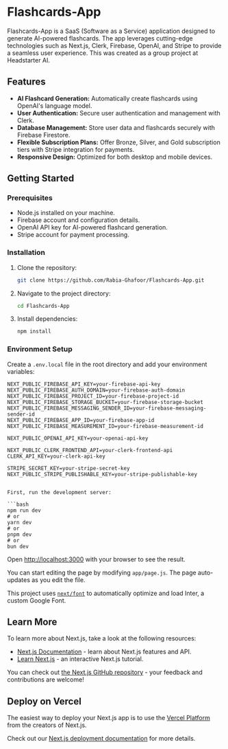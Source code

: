 # Flashcards-App

Flashcards-App is a SaaS (Software as a Service) application designed to generate AI-powered flashcards. The app leverages cutting-edge technologies such as Next.js, Clerk, Firebase, OpenAI, and Stripe to provide a seamless user experience. This was created as a group project at Headstarter AI.

## Features

- **AI Flashcard Generation:** Automatically create flashcards using OpenAI's language model.
- **User Authentication:** Secure user authentication and management with Clerk.
- **Database Management:** Store user data and flashcards securely with Firebase Firestore.
- **Flexible Subscription Plans:** Offer Bronze, Silver, and Gold subscription tiers with Stripe integration for payments.
- **Responsive Design:** Optimized for both desktop and mobile devices.

## Getting Started

### Prerequisites

- Node.js installed on your machine.
- Firebase account and configuration details.
- OpenAI API key for AI-powered flashcard generation.
- Stripe account for payment processing.

### Installation

1. Clone the repository:

    ```bash
    git clone https://github.com/Rabia-Ghafoor/Flashcards-App.git
    ```

2. Navigate to the project directory:

    ```bash
    cd Flashcards-App
    ```

3. Install dependencies:

    ```bash
    npm install
    ```

### Environment Setup

Create a `.env.local` file in the root directory and add your environment variables:

```plaintext
NEXT_PUBLIC_FIREBASE_API_KEY=your-firebase-api-key
NEXT_PUBLIC_FIREBASE_AUTH_DOMAIN=your-firebase-auth-domain
NEXT_PUBLIC_FIREBASE_PROJECT_ID=your-firebase-project-id
NEXT_PUBLIC_FIREBASE_STORAGE_BUCKET=your-firebase-storage-bucket
NEXT_PUBLIC_FIREBASE_MESSAGING_SENDER_ID=your-firebase-messaging-sender-id
NEXT_PUBLIC_FIREBASE_APP_ID=your-firebase-app-id
NEXT_PUBLIC_FIREBASE_MEASUREMENT_ID=your-firebase-measurement-id

NEXT_PUBLIC_OPENAI_API_KEY=your-openai-api-key

NEXT_PUBLIC_CLERK_FRONTEND_API=your-clerk-frontend-api
CLERK_API_KEY=your-clerk-api-key

STRIPE_SECRET_KEY=your-stripe-secret-key
NEXT_PUBLIC_STRIPE_PUBLISHABLE_KEY=your-stripe-publishable-key


First, run the development server:

```bash
npm run dev
# or
yarn dev
# or
pnpm dev
# or
bun dev
```

Open [http://localhost:3000](http://localhost:3000) with your browser to see the result.

You can start editing the page by modifying `app/page.js`. The page auto-updates as you edit the file.

This project uses [`next/font`](https://nextjs.org/docs/basic-features/font-optimization) to automatically optimize and load Inter, a custom Google Font.

## Learn More

To learn more about Next.js, take a look at the following resources:

- [Next.js Documentation](https://nextjs.org/docs) - learn about Next.js features and API.
- [Learn Next.js](https://nextjs.org/learn) - an interactive Next.js tutorial.

You can check out [the Next.js GitHub repository](https://github.com/vercel/next.js/) - your feedback and contributions are welcome!

## Deploy on Vercel

The easiest way to deploy your Next.js app is to use the [Vercel Platform](https://vercel.com/new?utm_medium=default-template&filter=next.js&utm_source=create-next-app&utm_campaign=create-next-app-readme) from the creators of Next.js.

Check out our [Next.js deployment documentation](https://nextjs.org/docs/deployment) for more details.
